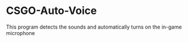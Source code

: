 # CSGO-Auto-Voice
This program detects the sounds and automatically turns on the in-game microphone
